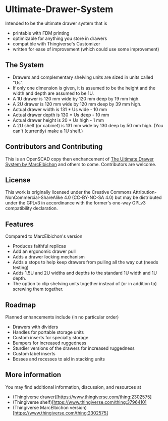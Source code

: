 # Ultimate-Drawer-System
Intended to be the ultimate drawer system that is
* printable with FDM printing
* optimizable for anything you store in drawers
* compatible with Thingiverse's Customizer
* written for ease of improvement (which could use some improvement)


## The System
* Drawers and complementary shelving units are sized in units called "Us".
* If only one dimension is given, it is assumed to be the height and the width and depth are assumed to be 1U.
* A 1U drawer is 120 mm wide by 120 mm deep by 19 mm high.
* A 2U drawer is 120 mm wide by 120 mm deep by 39 mm high.
* Actual drawer width is 131 * Us wide - 10 mm
* Actual drawer depth is 130 * Us deep - 10 mm
* Actual drawer height is 20 * Us high - 1 mm
* A 2U shelf (or cabinet) is 131 mm wide by 130 deep by 50 mm high. (You can't (currently) make a 1U shelf.)

## Contributors and Contributing
This is an OpenSCAD copy then enchancement of [The Ultimate Drawer System by MarcElbichon](https://www.thingiverse.com/thing:2302575) and others to come. Contributors are welcome.

## License
This work is originally licensed under the Creative Commons Attribution-NonCommercial-ShareAlike 4.0 (CC-BY-NC-SA 4.0) but may be distributed under the GPLv3 in accordinance with the former's one-way GPLv3 compatibility declaration.

## Features
Compared to MarcElbichon's version
* Produces faithful replicas
* Add an ergonomic drawer pull
* Adds a drawer locking mechanism
* Adds a stops to help keep drawers from pulling all the way out (needs testing)
* Adds 1.5U and 2U widths and depths to the standard 1U width and 1U depth.
* The option to clip shelving units together instead of (or in addition to) screwing them together.

## Roadmap
Planned enhancements include (in no particular order)
* Drawers with dividers
* Handles for portable storage units
* Custom inserts for specialty storage
* Bumpers for increased ruggedness
* Sturdier versions of the drawers for increased ruggedness
* Custom label inserts
* Bosses and recesses to aid in stacking units

## More information
You may find additional information, discussion, and resources at
* (Thingiverse drawer)[https://www.thingiverse.com/thing:2302575]
* (Thingiverse shelf)[https://www.thingiverse.com/thing:3796410]
* (Thingiverse MarcElbichon version)[https://www.thingiverse.com/thing:2302575]
